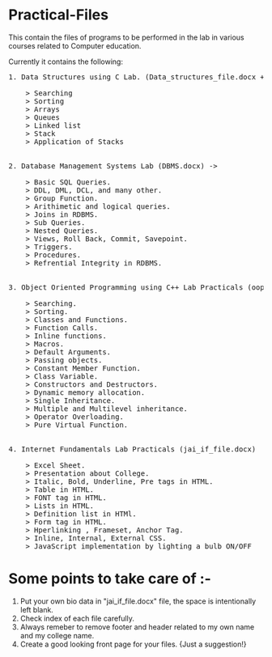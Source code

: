 # Practical-Files
This contain the files of programs to be performed in the lab in various courses related to Computer education.

Currently it contains the following:
<pre>
1. Data Structures using C Lab. (Data_structures_file.docx + printnew.docx) ->

    > Searching
    > Sorting
    > Arrays
    > Queues
    > Linked list
    > Stack
    > Application of Stacks
    

2. Database Management Systems Lab (DBMS.docx) ->

    > Basic SQL Queries.
    > DDL, DML, DCL, and many other.
    > Group Function.
    > Arithimetic and logical queries.
    > Joins in RDBMS.
    > Sub Queries.
    > Nested Queries.
    > Views, Roll Back, Commit, Savepoint.
    > Triggers.
    > Procedures.
    > Refrential Integrity in RDBMS.
    

3. Object Oriented Programming using C++ Lab Practicals (oop_jai.docx) ->

    > Searching.
    > Sorting.
    > Classes and Functions.
    > Function Calls.
    > Inline functions.
    > Macros.
    > Default Arguments.
    > Passing objects.
    > Constant Member Function.
    > Class Variable.
    > Constructors and Destructors.
    > Dynamic memory allocation.
    > Single Inheritance.
    > Multiple and Multilevel inheritance.
    > Operator Overloading.
    > Pure Virtual Function.
    

4. Internet Fundamentals Lab Practicals (jai_if_file.docx)

    > Excel Sheet.
    > Presentation about College.
    > Italic, Bold, Underline, Pre tags in HTML.
    > Table in HTML.
    > FONT tag in HTML.
    > Lists in HTML.
    > Definition list in HTMl.
    > Form tag in HTML.
    > Hperlinking , Frameset, Anchor Tag.
    > Inline, Internal, External CSS.
    > JavaScript implementation by lighting a bulb ON/OFF
</pre>

# Some points to take care of :-
1. Put your own bio data in "jai_if_file.docx" file, the space is intentionally left blank.
2. Check index of each file carefully.
3. Always remeber to remove footer and header related to my own name and my college name.
4. Create a good looking front page for your files. {Just a suggestion!}
